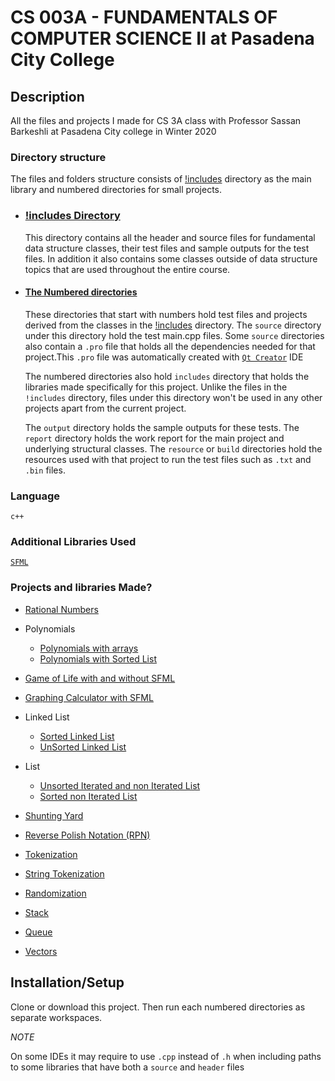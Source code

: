 # CS 003A - FUNDAMENTALS OF COMPUTER SCIENCE II at Pasadena City College

## Description

All the files and projects I made for CS 3A class with Professor Sassan Barkeshli at Pasadena City college in Winter 2020

### Directory structure

The files and folders structure consists of [!includes](./Projects/!includes/) directory as the main library and numbered directories for small projects.

- ### [!includes Directory](./Projects/!includes/)

  This directory contains all the header and source files for fundamental data structure classes, their test files and sample outputs for the test files. In addition it also contains some classes outside of data structure topics that are used throughout the entire course.

- #### [The Numbered directories](./Projects/)

  These directories that start with numbers hold test files and projects derived from the classes in the [!includes](./Projects/!includes/) directory. The `source` directory under this directory hold the test main.cpp files. Some `source` directories also contain a `.pro` file that holds all the dependencies needed for that project.This `.pro` file was automatically created with [`Qt Creator`](https://www.qt.io/product) IDE

  The numbered directories also hold `includes` directory that holds the libraries made specifically for this project. Unlike the files in the `!includes` directory, files under this directory won't be used in any other projects apart from the current project.

  The `output` directory holds the sample outputs for these tests. The `report` directory holds the work report for the main project and underlying structural classes. The `resource` or `build` directories hold the resources used with that project to run the test files such as `.txt` and `.bin` files.

### Language

`c++`

### Additional Libraries Used

[`SFML`](https://www.sfml-dev.org)

### Projects and libraries Made?

- [Rational Numbers](./Projects/06%20Rational/)
- Polynomials

  - [Polynomials with arrays](./Projects/08%20Poly/)
  - [Polynomials with Sorted List](./Projects/13%20Poly/)

- [Game of Life with and without SFML](./Projects/14%20Predator%20Prey/)
- [Graphing Calculator with SFML](./Projects/!includes/Graph)

- Linked List

  - [Sorted Linked List](./Projects/!includes/Linked_List_Sorted/)
  - [UnSorted Linked List](./Projects/!includes/Linked_List/)

- List

  - [Unsorted Iterated and non Iterated List](./Projects/!includes/List)
  - [Sorted non Iterated List](./Projects/!includes/Sorted_List)

- [Shunting Yard](./Projects/!includes/Shunting_Yard)
- [Reverse Polish Notation (RPN)](./Projects/!includes/RPN)
- [Tokenization](./Projects/!includes/Token)
- [String Tokenization](./Projects/!includes/Tokenize_String)

- [Randomization](./Projects/!includes/Random)
- [Stack](./Projects/!includes/Queue)
- [Queue](./Projects/!includes/Queue)
- [Vectors](./Projects/!includes/Vector)

## Installation/Setup

Clone or download this project. Then run each numbered directories as separate workspaces.

_NOTE_

On some IDEs it may require to use `.cpp` instead of `.h` when including paths to some libraries that have both a `source` and `header` files
